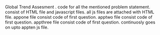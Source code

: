 Global Trend Assesment .
code for all the mentioned problem statement.
consist of HTML file and javascript files.
all js files are attached with HTML file.
appone file consist code of first question.
apptwo file consist code of first question.
appthree file consist code of first question. continuosly goes on upto appten js file.

